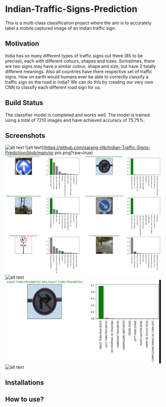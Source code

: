 # Indian-Traffic-Signs-Prediction
This is a multi-class classification project where the aim is to accurately label a mobile captured image of an Indian traffic sign.

## Motivation
India has so many different types of traffic signs out there (85 to be precise), each with different colours, shapes and sizes. Sometimes, there are two signs may have a similar colour, shape and size, but have 2 totally different meanings. Also all countries have there respective set of traffic signs. How on earth would humans ever be able to correctly classify a traffic sign on the road in India? We can do this by creating our very own CNN to classify each different road sign for us.

## Build Status
The classifier model is completed and works well. The model is trained using a total of 7210 images and have achieved accuracy of 75.75%.  

## Screenshots

![alt text](https://github.com/sarang-iitb/Indian-Traffic-Signs-Prediction/blob/main/output_gif.gif?raw=true)
![alt text](https://github.com/sarang-iitb/Indian-Traffic-Signs-Prediction/blob/main/pr pro.png?raw=true)
![alt text](https://github.com/sarang-iitb/Indian-Traffic-Signs-Prediction/blob/main/predd.png?raw=true)
![alt text](https://github.com/sarang-iitb/Indian-Traffic-Signs-Prediction/blob/main/predd3.png?raw=true)
![alt text](https://github.com/sarang-iitb/Indian-Traffic-Signs-Prediction/blob/main/prediction_probability_gif.gif?raw=true)
![alt text](https://github.com/sarang-iitb/Indian-Traffic-Signs-Prediction/blob/main/tr_out.png?raw=true)


## Installations

## How to use?

## 
